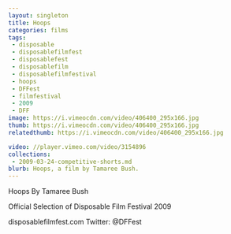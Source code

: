```yaml
---
layout: singleton
title: Hoops
categories: films
tags:
 - disposable
 - disposablefilmfest
 - disposablefest
 - disposablefilm
 - disposablefilmfestival
 - hoops
 - DFFest
 - filmfestival
 - 2009
 - DFF
image: https://i.vimeocdn.com/video/406400_295x166.jpg
thumb: https://i.vimeocdn.com/video/406400_295x166.jpg
relatedthumb: https://i.vimeocdn.com/video/406400_295x166.jpg

video: //player.vimeo.com/video/3154896
collections:
 - 2009-03-24-competitive-shorts.md
blurb: Hoops, a film by Tamaree Bush.
---
```


Hoops
By Tamaree Bush

Official Selection of Disposable Film Festival 2009

disposablefilmfest.com
Twitter: @DFFest